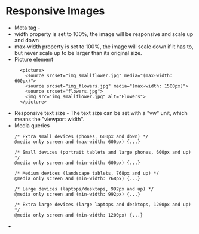# Responsive Images

- Meta tag - <meta name="viewport" content="width=device-width, initial-scale=1.0">
- width property is set to 100%, the image will be responsive and scale up and down
- max-width property is set to 100%, the image will scale down if it has to, but never scale up to be larger than its original size.
- Picture element
  ```
    <picture>
      <source srcset="img_smallflower.jpg" media="(max-width: 600px)">
      <source srcset="img_flowers.jpg" media="(max-width: 1500px)">
      <source srcset="flowers.jpg">
      <img src="img_smallflower.jpg" alt="Flowers">
    </picture>
   ```
- Responsive text size - The text size can be set with a "vw" unit, which means the "viewport width".
- Media queries
  ```
  /* Extra small devices (phones, 600px and down) */
  @media only screen and (max-width: 600px) {...}

  /* Small devices (portrait tablets and large phones, 600px and up) */
  @media only screen and (min-width: 600px) {...}

  /* Medium devices (landscape tablets, 768px and up) */
  @media only screen and (min-width: 768px) {...}

  /* Large devices (laptops/desktops, 992px and up) */
  @media only screen and (min-width: 992px) {...}

  /* Extra large devices (large laptops and desktops, 1200px and up) */
  @media only screen and (min-width: 1200px) {...}
  ```
-

